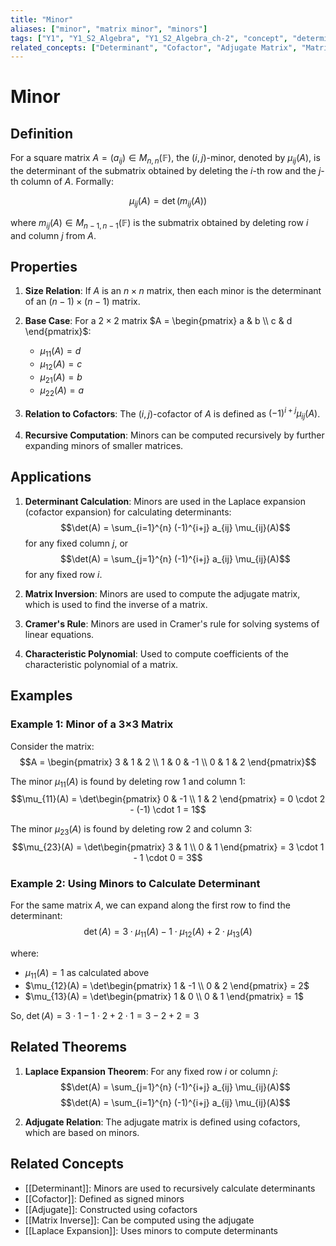 ```yaml
---
title: "Minor"
aliases: ["minor", "matrix minor", "minors"]
tags: ["Y1", "Y1_S2_Algebra", "Y1_S2_Algebra_ch-2", "concept", "determinant", "matrix", "cofactor", "adjugate-matrix", "matrix-inverse", "laplace-expansion", "linear-algebra", "matrix-theory"]
related_concepts: ["Determinant", "Cofactor", "Adjugate Matrix", "Matrix Inverse", "Laplace Expansion", "Field"]
---
```


# Minor

## Definition
For a square matrix $A = (a_{ij}) \in M_{n,n}(\mathbb{F})$, the $(i,j)$-minor, denoted by $\mu_{ij}(A)$, is the determinant of the submatrix obtained by deleting the $i$-th row and the $j$-th column of $A$. Formally:

$$\mu_{ij}(A) = \det(m_{ij}(A))$$

where $m_{ij}(A) \in M_{n-1,n-1}(\mathbb{F})$ is the submatrix obtained by deleting row $i$ and column $j$ from $A$.

## Properties
1. **Size Relation**: If $A$ is an $n \times n$ matrix, then each minor is the determinant of an $(n-1) \times (n-1)$ matrix.

2. **Base Case**: For a $2 \times 2$ matrix $A = \begin{pmatrix} a & b \\ c & d \end{pmatrix}$:
   - $\mu_{11}(A) = d$
   - $\mu_{12}(A) = c$
   - $\mu_{21}(A) = b$
   - $\mu_{22}(A) = a$

3. **Relation to Cofactors**: The $(i,j)$-cofactor of $A$ is defined as $(-1)^{i+j}\mu_{ij}(A)$.

4. **Recursive Computation**: Minors can be computed recursively by further expanding minors of smaller matrices.

## Applications
1. **Determinant Calculation**: Minors are used in the Laplace expansion (cofactor expansion) for calculating determinants:
   $$\det(A) = \sum_{i=1}^{n} (-1)^{i+j} a_{ij} \mu_{ij}(A)$$
   for any fixed column $j$, or
   $$\det(A) = \sum_{j=1}^{n} (-1)^{i+j} a_{ij} \mu_{ij}(A)$$
   for any fixed row $i$.

2. **Matrix Inversion**: Minors are used to compute the adjugate matrix, which is used to find the inverse of a matrix.

3. **Cramer's Rule**: Minors are used in Cramer's rule for solving systems of linear equations.

4. **Characteristic Polynomial**: Used to compute coefficients of the characteristic polynomial of a matrix.

## Examples
### Example 1: Minor of a 3×3 Matrix
Consider the matrix:
$$A = \begin{pmatrix} 3 & 1 & 2 \\ 1 & 0 & -1 \\ 0 & 1 & 2 \end{pmatrix}$$

The minor $\mu_{11}(A)$ is found by deleting row 1 and column 1:
$$\mu_{11}(A) = \det\begin{pmatrix} 0 & -1 \\ 1 & 2 \end{pmatrix} = 0 \cdot 2 - (-1) \cdot 1 = 1$$

The minor $\mu_{23}(A)$ is found by deleting row 2 and column 3:
$$\mu_{23}(A) = \det\begin{pmatrix} 3 & 1 \\ 0 & 1 \end{pmatrix} = 3 \cdot 1 - 1 \cdot 0 = 3$$

### Example 2: Using Minors to Calculate Determinant
For the same matrix $A$, we can expand along the first row to find the determinant:
$$\det(A) = 3 \cdot \mu_{11}(A) - 1 \cdot \mu_{12}(A) + 2 \cdot \mu_{13}(A)$$

where:
- $\mu_{11}(A) = 1$ as calculated above
- $\mu_{12}(A) = \det\begin{pmatrix} 1 & -1 \\ 0 & 2 \end{pmatrix} = 2$
- $\mu_{13}(A) = \det\begin{pmatrix} 1 & 0 \\ 0 & 1 \end{pmatrix} = 1$

So, $\det(A) = 3 \cdot 1 - 1 \cdot 2 + 2 \cdot 1 = 3 - 2 + 2 = 3$

## Related Theorems
1. **Laplace Expansion Theorem**: For any fixed row $i$ or column $j$:
   $$\det(A) = \sum_{j=1}^{n} (-1)^{i+j} a_{ij} \mu_{ij}(A)$$
   $$\det(A) = \sum_{i=1}^{n} (-1)^{i+j} a_{ij} \mu_{ij}(A)$$

2. **Adjugate Relation**: The adjugate matrix is defined using cofactors, which are based on minors.

## Related Concepts
- [[Determinant]]: Minors are used to recursively calculate determinants
- [[Cofactor]]: Defined as signed minors
- [[Adjugate]]: Constructed using cofactors
- [[Matrix Inverse]]: Can be computed using the adjugate
- [[Laplace Expansion]]: Uses minors to compute determinants
